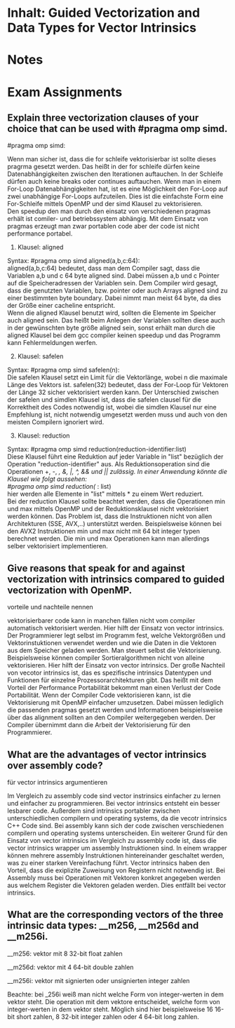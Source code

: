 # Inhalt: Guided Vectorization and Data Types for Vector Intrinsics  

# Notes  




# Exam Assignments  


## Explain three vectorization clauses of your choice that can be used with #pragma omp simd.  

#pragma omp simd:  

Wenn man sicher ist, dass die for schleife vektorisierbar ist sollte dieses pragrma gesetzt werden. Das heißt in der for schleife dürfen keine Datenabhängigkeiten zwischen den Iterationen auftauchen. In der Schleife dürfen auch keine breaks oder continues auftauchen. Wenn man in einem For-Loop Datenabhängigkeiten hat, ist es eine Möglichkeit den For-Loop auf zwei unabhängige For-Loops aufzuteilen. Dies ist die einfachste Form eine For-Schleife mittels OpenMP und der simd Klausel zu vektorisieren.  
Den speedup den man durch den einsatz von verschiedenen pragmas erhält ist comiler- und betriebssystem abhängig. Mit dem Einsatz von pragmas erzeugt man zwar portablen code aber der code ist nicht performance portabel.  

1. Klausel: aligned  

Syntax: #pragma omp simd aligned(a,b,c:64):  
aligned(a,b,c:64) bedeutet, dass man dem Compiler sagt, dass die Variablen a,b und c 64 byte aligned sind. Dabei müssen a,b und c Pointer auf die Speicheradressen der Variablen sein. Dem Compiler wird gesagt, dass die genutzten Variablen, bzw. pointer oder auch Arrays aligned sind zu einer bestimmten byte boundary. Dabei nimmt man meist 64 byte, da dies der Größe einer cacheline entspricht.  
Wenn die aligned Klausel benutzt wird, sollten die Elemente im Speicher auch aligned sein. Das heißt beim Anlegen der Variablen sollten diese auch in der gewünschten byte größe aligned sein, sonst erhält man durch die aligned Klausel bei dem gcc compiler keinen speedup und das Programm kann Fehlermeldungen werfen.  

2. Klausel: safelen  

Syntax: #pragma omp simd safelen(n):  
Die safelen Klausel setzt ein Limit für die Vektorlänge, wobei n die maximale Länge des Vektors ist. safelen(32) bedeutet, dass der For-Loop für Vektoren der Länge 32 sicher vektorisiert werden kann. Der Unterschied zwischen der safelen und simdlen Klausel ist, dass die safelen clausel für die Korrektheit des Codes notwendig ist, wobei die simdlen Klausel nur eine Empfehlung ist, nicht notwendig umgesetzt werden muss und auch von den meisten Compilern ignoriert wird.  

3. Klausel: reduction  

Syntax: #pragma omp simd reduction(reduction-identifier:list)  
Diese Klausel führt eine Reduktion auf jeder Variable in "list" bezüglich der Operation "reduction-identifier" aus. Als Reduktionsoperation sind die Operationen +, -, *, &, |, ^, && und || zulässig. In einer Anwendung könnte die Klausel wie folgt aussehen:  
#pragma omp simd reduction(* : list)  
hier werden alle Elemente in "list" mittels * zu einem Wert reduziert.  
Bei der reduction Klausel sollte beachtet werden, dass die Operationen min und max mittels OpenMP und der Reduktionsklausel nicht vektorisiert werden können. Das Problem ist, dass die Instruktionen nicht von allen Architekturen (SSE, AVX,..) unterstützt werden. Beispielsweise können bei den AVX2 Instruktionen min und max nicht mit 64 bit integer typen berechnet werden. Die min und max Operationen kann man allerdings selber vektorisiert implementieren.  




## Give reasons that speak for and against vectorization with intrinsics compared to guided vectorization with OpenMP.  

vorteile und nachteile nennen  

vektorisierbarer code kann in manchen fällen nicht vom compiler automatisch vektorisiert werden. Hier hilft der Einsatz von vector intrinsics. Der Programmierer legt selbst im Programm fest, welche Vektorgrößen und Vektorinstuktionen verwendet werden und wie die Daten in die Vektoren aus dem Speicher geladen werden. Man steuert selbst die Vektorisierung. Beispielsweise können compiler Sortieralgorithmen nicht von alleine vektorisieren. Hier hilft der Einsatz von vector intrinsics. Der große Nachteil von vecotor intrinsics ist, das es spezifische intrinsics Datentypen und Funktionen für einzelne Prozessorarchitekturen gibt. Das heißt mit dem Vorteil der Performance Portabilität bekommt man einen Verlust der Code Portabilität. Wenn der Compiler Code vektorisieren kann, ist die Vektorisierung mit OpenMP einfacher umzusetzen. Dabei müssen lediglich die passenden pragmas gesetzt werden und Informationen beispielsweise über das alignment sollten an den Compiler weitergegeben werden. Der Compiler übernimmt dann die Arbeit der Vektorisierung für den Programmierer.  


## What are the advantages of vector intrinsics over assembly code?  

für vector intrinsics argumentieren  

Im Vergleich zu assembly code sind vector instrinsics einfacher zu lernen und einfacher zu programmieren. Bei vector intrinsics entsteht ein besser lesbarer code. Außerdem sind intrinsics portabler zwischen unterschiedlichen compilern und operating systems, da die vecotr intrinsics C++ Code sind. Bei assembly kann sich der code zwischen verschiedenen compilern und operating systems unterscheiden. Ein weiterer Grund für den Einsatz von vector intrinsics im Vergleich zu assembly code ist, dass die vector intrinsics wrapper um assembly Instruktionen sind. In einem wrapper können mehrere assembly Instruktionen hintereinander geschaltet werden, was zu einer starken Vereinfachung führt. Vector intrinsics haben den Vorteil, dass die exiplizite Zuweisung von Registern nicht notwendig ist. Bei Assembly muss bei Operationen mit Vektoren konkret angegeben werden aus welchem Register die Vektoren geladen werden. Dies entfällt bei vector intrinsics.  




## What are the corresponding vectors of the three intrinsic data types: __m256, __m256d and __m256i.  

__m256: vektor mit 8 32-bit float zahlen  

__m256d: vektor mit 4 64-bit double zahlen  

__m256i: vektor mit signierten oder unsignierten integer zahlen  

Beachte: bei _256i weiß man nicht welche Form von integer-werten in dem vektor steht. Die operation mit dem vektore entscheidet, welche form von integer-werten in dem vektor steht. Möglich sind hier beispielsweise 16 16-bit short zahlen, 8 32-bit integer zahlen oder 4 64-bit long zahlen.  


